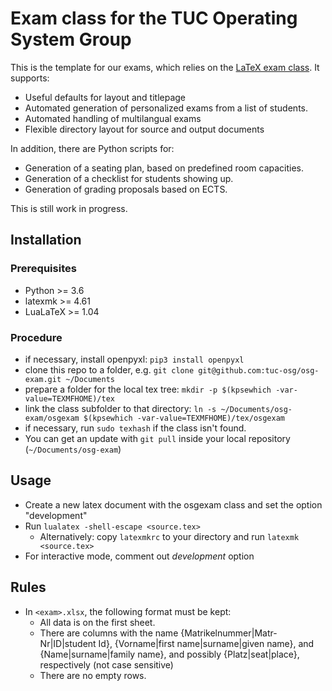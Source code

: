 # Exam class for the TUC Operating System Group
This is the template for our exams, which relies on the [LaTeX exam class](https://www.ctan.org/pkg/exam). It supports:
  - Useful defaults for layout and titlepage
  - Automated generation of personalized exams from a list of students.
  - Automated handling of multilangual exams
  - Flexible directory layout for source and output documents
  
  In addition, there are Python scripts for:
  - Generation of a seating plan, based on predefined room capacities.
  - Generation of a checklist for students showing up.
  - Generation of grading proposals based on ECTS.

This is still work in progress.

## Installation
### Prerequisites
- Python >= 3.6
- latexmk >= 4.61
- LuaLaTeX >= 1.04

### Procedure
- if necessary, install openpyxl: `pip3 install openpyxl`
- clone this repo to a folder, e.g. `git clone git@github.com:tuc-osg/osg-exam.git ~/Documents`
- prepare a folder for the local tex tree: `mkdir -p $(kpsewhich -var-value=TEXMFHOME)/tex`
- link the class subfolder to that directory: `ln -s ~/Documents/osg-exam/osgexam $(kpsewhich -var-value=TEXMFHOME)/tex/osgexam`
- if necessary, run `sudo texhash` if the class isn't found.
- You can get an update with `git pull` inside your local repository (`~/Documents/osg-exam`)

## Usage
- Create a new latex document with the osgexam class and set the option "development"
- Run `lualatex -shell-escape <source.tex>`
   - Alternatively: copy `latexmkrc` to your directory and run `latexmk <source.tex>`
- For interactive mode, comment out *development* option

## Rules
- In `<exam>.xlsx`, the following format must be kept:
  - All data is on the first sheet.
  - There are columns with the name {Matrikelnummer|Matr-Nr|ID|student
    Id}, {Vorname|first name|surname|given name}, and
    {Name|surname|family name}, and possibly {Platz|seat|place}, respectively (not case sensitive)
  - There are no empty rows.
